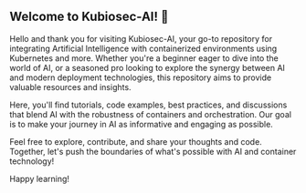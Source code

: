 ## Welcome to Kubiosec-AI! 🚀

Hello and thank you for visiting Kubiosec-AI, your go-to repository for integrating Artificial Intelligence with containerized environments using Kubernetes and more. Whether you're a beginner eager to dive into the world of AI, or a seasoned pro looking to explore the synergy between AI and modern deployment technologies, this repository aims to provide valuable resources and insights.

Here, you'll find tutorials, code examples, best practices, and discussions that blend AI with the robustness of containers and orchestration. Our goal is to make your journey in AI as informative and engaging as possible.

Feel free to explore, contribute, and share your thoughts and code. Together, let's push the boundaries of what's possible with AI and container technology!

Happy learning!
